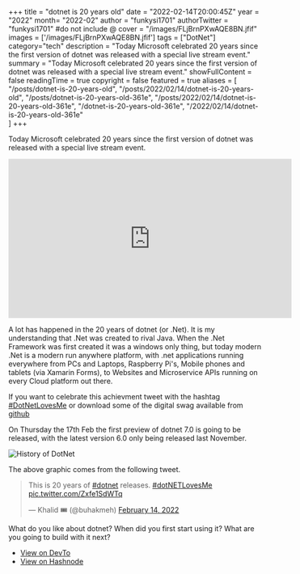 +++
title = "dotnet is 20 years old"
date = "2022-02-14T20:00:45Z"
year = "2022"
month= "2022-02"
author = "funkysi1701"
authorTwitter = "funkysi1701" #do not include @
cover = "/images/FLjBrnPXwAQE8BN.jfif"
images = ['/images/FLjBrnPXwAQE8BN.jfif']
tags = ["DotNet"]
category="tech"
description =  "Today Microsoft celebrated 20 years since the first version of dotnet was released with a special live stream event."
summary = "Today Microsoft celebrated 20 years since the first version of dotnet was released with a special live stream event."
showFullContent = false
readingTime = true
copyright = false
featured = true
aliases = [
    "/posts/dotnet-is-20-years-old",
    "/posts/2022/02/14/dotnet-is-20-years-old",
    "/posts/dotnet-is-20-years-old-361e",
    "/posts/2022/02/14/dotnet-is-20-years-old-361e",
    "/dotnet-is-20-years-old-361e",
    "/2022/02/14/dotnet-is-20-years-old-361e"    
]
+++

Today Microsoft celebrated 20 years since the first version of dotnet was released with a special live stream event.

<iframe width="560" height="315" src="https://www.youtube.com/embed/67tCWKnweso" title="YouTube video player" frameborder="0" allow="accelerometer; autoplay; clipboard-write; encrypted-media; gyroscope; picture-in-picture" allowfullscreen></iframe>

A lot has happened in the 20 years of dotnet (or .Net). It is my understanding that .Net was created to rival Java. When the .Net Framework was first created it was a windows only thing, but today modern .Net is a modern run anywhere platform, with .net applications running everywhere from PCs and Laptops, Raspberry Pi's, Mobile phones and tablets (via Xamarin Forms), to Websites and Microservice APIs running on every Cloud platform out there.

If you want to celebrate this achievment tweet with the hashtag [#DotNetLovesMe](https://twitter.com/search?q=%23dotnetlovesme) or download some of the digital swag available from [github](https://github.com/dotnet-presentations/dotNET20th/tree/main/Swag)

On Thursday the 17th Feb the first preview of dotnet 7.0 is going to be released, with the latest version 6.0 only being released last November.

![History of DotNet](https://pbs.twimg.com/media/FLj8kj7XEAcW3ng?format=jpg&name=4096x4096)

The above graphic comes from the following tweet.
<blockquote class="twitter-tweet"><p lang="en" dir="ltr">This is 20 years of <a href="https://twitter.com/hashtag/dotnet?src=hash&amp;ref_src=twsrc%5Etfw">#dotnet</a> releases. <a href="https://twitter.com/hashtag/dotNETLovesMe?src=hash&amp;ref_src=twsrc%5Etfw">#dotNETLovesMe</a> <a href="https://t.co/Zxfe1SdWTq">pic.twitter.com/Zxfe1SdWTq</a></p>&mdash; Khalid 🎟 (@buhakmeh) <a href="https://twitter.com/buhakmeh/status/1493220984916258817?ref_src=twsrc%5Etfw">February 14, 2022</a></blockquote> <script async src="https://platform.twitter.com/widgets.js" charset="utf-8"></script>

What do you like about dotnet? When did you first start using it? What are you going to build with it next?

- [View on DevTo](https://dev.to/funkysi1701/dotnet-is-20-years-old-361e)
- [View on Hashnode](https://funkysi1701.hashnode.dev/dotnet-is-20-years-old)